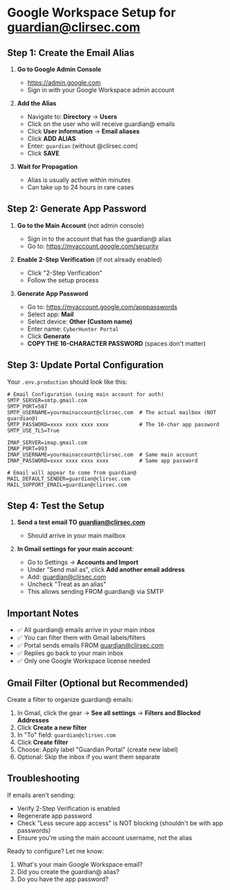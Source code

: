 # Google Workspace Setup for guardian@clirsec.com

## Step 1: Create the Email Alias

1. **Go to Google Admin Console**
   - https://admin.google.com
   - Sign in with your Google Workspace admin account

2. **Add the Alias**
   - Navigate to: **Directory** → **Users**
   - Click on the user who will receive guardian@ emails
   - Click **User information** → **Email aliases**
   - Click **ADD ALIAS**
   - Enter: `guardian` (without @clirsec.com)
   - Click **SAVE**

3. **Wait for Propagation**
   - Alias is usually active within minutes
   - Can take up to 24 hours in rare cases

## Step 2: Generate App Password

1. **Go to the Main Account** (not admin console)
   - Sign in to the account that has the guardian@ alias
   - Go to: https://myaccount.google.com/security

2. **Enable 2-Step Verification** (if not already enabled)
   - Click "2-Step Verification"
   - Follow the setup process

3. **Generate App Password**
   - Go to: https://myaccount.google.com/apppasswords
   - Select app: **Mail**
   - Select device: **Other (Custom name)**
   - Enter name: `CyberHunter Portal`
   - Click **Generate**
   - **COPY THE 16-CHARACTER PASSWORD** (spaces don't matter)

## Step 3: Update Portal Configuration

Your `.env.production` should look like this:

```env
# Email Configuration (using main account for auth)
SMTP_SERVER=smtp.gmail.com
SMTP_PORT=587
SMTP_USERNAME=yourmainaccount@clirsec.com  # The actual mailbox (NOT guardian@)
SMTP_PASSWORD=xxxx xxxx xxxx xxxx          # The 16-char app password
SMTP_USE_TLS=True

IMAP_SERVER=imap.gmail.com
IMAP_PORT=993
IMAP_USERNAME=yourmainaccount@clirsec.com  # Same main account
IMAP_PASSWORD=xxxx xxxx xxxx xxxx          # Same app password

# Email will appear to come from guardian@
MAIL_DEFAULT_SENDER=guardian@clirsec.com
MAIL_SUPPORT_EMAIL=guardian@clirsec.com
```

## Step 4: Test the Setup

1. **Send a test email TO guardian@clirsec.com**
   - Should arrive in your main mailbox

2. **In Gmail settings for your main account**:
   - Go to Settings → **Accounts and Import**
   - Under "Send mail as", click **Add another email address**
   - Add: guardian@clirsec.com
   - Uncheck "Treat as an alias" 
   - This allows sending FROM guardian@ via SMTP

## Important Notes

- ✅ All guardian@ emails arrive in your main inbox
- ✅ You can filter them with Gmail labels/filters
- ✅ Portal sends emails FROM guardian@clirsec.com
- ✅ Replies go back to your main inbox
- ✅ Only one Google Workspace license needed

## Gmail Filter (Optional but Recommended)

Create a filter to organize guardian@ emails:
1. In Gmail, click the gear → **See all settings** → **Filters and Blocked Addresses**
2. Click **Create a new filter**
3. In "To" field: `guardian@clirsec.com`
4. Click **Create filter**
5. Choose: Apply label "Guardian Portal" (create new label)
6. Optional: Skip the inbox if you want them separate

## Troubleshooting

If emails aren't sending:
- Verify 2-Step Verification is enabled
- Regenerate app password
- Check "Less secure app access" is NOT blocking (shouldn't be with app passwords)
- Ensure you're using the main account username, not the alias

Ready to configure? Let me know:
1. What's your main Google Workspace email?
2. Did you create the guardian@ alias?
3. Do you have the app password?